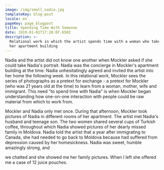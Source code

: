 ```yaml
---
image: /img/small_nadia.jpg
templateKey: blog-post
locale: en
pageKey: page_blogpost
title: Spending Time With Someone
date: 1919-01-01T17:28:07.650Z
description: >-
  Relational work in which the artist spends time with a woman who takes care of
  her apartment building
---
```

Nadia and the artist did not know one another when Mockler asked if she could take Nadia's portrait. Nadia was the concierge in Mockler's apartment building at the time. Nadia unhesitatingly agreed and invited the artist into her home the following week. In this relational work, Mockler sees the series of photographs as a pretext for exchange - a pretext for Mockler (who was 21 years old at the time) to learn from a woman, mother, wife and immigrant. This need "to spend time with Nadia" is when Mockler began understanding how one-on-one interaction with people could be raw material from which to work from. 

Mockler and Nadia only met once. During that afternoon, Mockler took pictures of Nadia in different rooms of her apartment. The artist met Nadia's husband and teenage son. The two women shared several cups of Turkish coffee, throughout which Nadia showed pictures of her dearly missed family in Moldova. Nadia told the artist that a year after immigrating to Canada, she had needed to go back to Moldova because had suffered from depression caused by her homesickness. Nadia was sweet, humble amazingly strong, and

 we chatted and she showed me her family pictures. When I left she offered me a case of 12 juice pouches.
